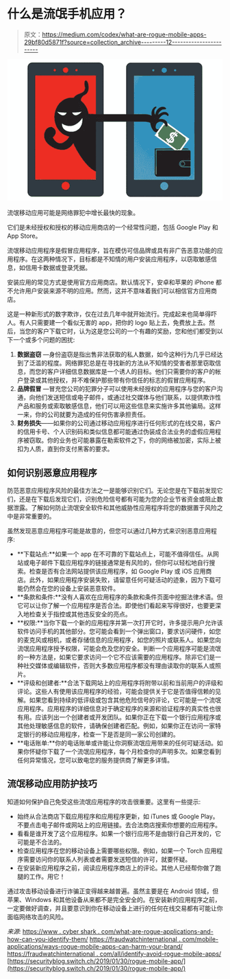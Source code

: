 # 什么是流氓手机应用？

> 原文：<https://medium.com/codex/what-are-rogue-mobile-apps-29bf80d5871f?source=collection_archive---------12----------------------->

![](img/25acbe883755da26bf47252f9d477bdb.png)

流氓移动应用可能是网络罪犯中增长最快的现象。

它们是未经授权和授权的移动应用商店的一个经常性问题，包括 Google Play 和 App Store。

流氓移动应用程序是假冒应用程序，旨在模仿可信品牌或具有非广告恶意功能的应用程序。在这两种情况下，目标都是不知情的用户安装应用程序，以窃取敏感信息，如信用卡数据或登录凭据。

安装应用的常见方式是使用官方应用商店。默认情况下，安卓和苹果的 iPhone 都不允许用户安装来源不明的应用。然而，这并不意味着我们可以相信官方应用商店。

这是一种新形式的数字欺诈，仅在过去几年中就开始流行。完成起来也简单得吓人。有人只需要建一个看似无害的 app，把你的 logo 贴上去，免费放上去。然后，当您的客户下载它时，认为这是您公司的一个有趣的奖励，您和他们都受到以下一个或多个问题的困扰:

1.  **数据盗窃** —身份盗窃是指出售非法获取的私人数据，如今这种行为几乎已经达到了泛滥的程度。网络罪犯总是在寻找新的方法从不知情的受害者那里窃取信息，而您的客户详细信息数据库是一个诱人的目标。他们只需要你的客户的帐户登录或其他授权，并不难保护那些带有你信任的标志的假冒应用程序。
2.  **品牌假冒** —冒充您公司的犯罪分子可以使用未经授权的应用程序与您的客户沟通，向他们发送短信或电子邮件，或通过社交媒体与他们联系，以提供欺诈性产品和服务或索取敏感信息，他们可以用这些信息来实施许多其他骗局。这样一来，你的公司就要为造成的任何伤害承担责任。
3.  **财务损失**——如果你的公司通过移动应用程序进行任何形式的在线交易，客户的信用卡号、个人识别码和类似信息都可能通过伪装成合法业务的虚假应用程序被窃取。你的业务也可能暴露在勒索软件之下，你的网络被加密，实际上被扣为人质，直到你支付黑客的要求。

## 如何识别恶意应用程序

防范恶意应用程序风险的最佳方法之一是能够识别它们。无论您是在下载前发现它们，还是在下载后发现它们，识别危险信号都有可能为您的企业节省资金或阻止数据泄露。了解如何防止流氓安全软件和其他威胁性应用程序将您的数据置于风险之中是非常重要的。

虽然发现恶意应用程序可能是故意的，但您可以通过几种方式来识别恶意应用程序:

*   **下载站点:**如果一个 app 在不可靠的下载站点上，可能不值得信任。从网站或电子邮件下载应用程序的链接通常是有风险的，但你可以轻松地自行搜索。检查是否有合法网站提供该应用程序，如 Google Play 或 iOS 应用商店。此外，如果应用程序安装失败，请留意任何可疑活动的迹象，因为下载可能仍然会在您的设备上安装恶意软件。
*   **条款和条件:**没有人喜欢在应用程序的条款和条件页面中挖掘法律术语。但它可以让你了解一个应用程序是否合法。即使他们看起来写得很好，也要更深入地检查关于指控或其他违反安全的亮点。
*   **权限:**当你下载一个新的应用程序并第一次打开它时，许多提示用户允许该软件访问手机的其他部分。您可能会看到一个弹出窗口，要求访问硬件，如您的麦克风或相机，或者存储信息的应用程序，如您的照片或联系人。如果您向流氓应用程序授予权限，可能会危及您的安全。判断一个应用程序可能是流氓的一种方法是，如果它要求访问一个它不应该需要的应用程序。除非它们是一种社交媒体或编辑软件，否则大多数应用程序都没有理由读取你的联系人或照片。
*   **评级和创建者:**合法下载网站上的应用程序将附带以前和当前用户的评级和评论。这些人有使用该应用程序的经验，可能会提供关于它是否值得信赖的见解。如果您看到持续的低评级或包含其他危险信号的评论，它可能是一个流氓应用程序。应用程序的详细信息对于确定程序的来源和验证程序的真实性也很有用。应该列出一个创建者或开发团队。如果你正在下载一个银行应用程序或其他处理敏感信息的软件，请确保创建者匹配。例如，如果你正在访问一家特定银行的移动应用程序，检查一下是否是同一家公司创建的。
*   **电话账单:**你的电话账单或许能让你洞察流氓应用带来的任何可疑活动。如果你怀疑你下载了一个流氓应用程序，每个月检查你的声明多次。如果您看到任何异常情况，您可以致电您的服务提供商了解更多详情。

## 流氓移动应用防护技巧

知道如何保护自己免受这些流氓应用程序的攻击很重要。这里有一些提示:

*   始终从合法商店下载应用程序和应用程序更新，如 iTunes 或 Google Play。不要点击电子邮件或网站上的应用链接。去合法商店搜索你想要的应用程序。
*   看看是谁开发了这个应用程序。如果一个银行应用不是由银行自己开发的，它可能是不合法的。
*   检查应用程序在您的移动设备上需要哪些权限。例如，如果一个 Torch 应用程序需要访问你的联系人列表或者需要发送短信的许可，就要怀疑。
*   在安装新应用程序之前，阅读应用程序商店上的评论。其他人已经帮你做了跑腿的工作。用它！

通过攻击移动设备进行诈骗正变得越来越普遍。虽然主要是在 Android 领域，但苹果、Windows 和其他设备从来都不是完全安全的。在安装新的应用程序之前，一定要做好调查，并且要意识到你在移动设备上进行的任何在线交易都有可能让你面临网络攻击的风险。

*来源:*
[https://www . cyber shark . com/what-are-rogue-applications-and-how-can-you-identify-them/](https://www.cybershark.com/what-are-rogue-applications-and-how-can-you-identify-them/)
[https://fraudwatchinternational . com/mobile-applications/ways-rogue-mobile-apps-can-harm-your-brand/](https://fraudwatchinternational.com/mobile-applications/ways-rogue-mobile-apps-can-harm-your-brand/)
[https://fraudwatchinternational . com/all/identify-avoid-rogue-mobile-apps/](https://fraudwatchinternational.com/all/identify-avoid-rogue-mobile-apps/)
[https://securityblog.switch.ch/2019/01/30/rogue-mobile-app/](https://securityblog.switch.ch/2019/01/30/rogue-mobile-app/)